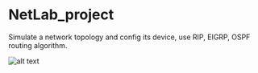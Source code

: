 # NetLab_project
Simulate a network topology and config its device, use RIP, EIGRP, OSPF routing algorithm.

![alt text]([http://url/to/img.png](https://i.postimg.cc/QdjF1gQR/image.png))
